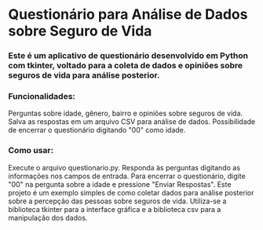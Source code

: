 <h1>Questionário para Análise de Dados sobre Seguro de Vida</h1>

<h3>Este é um aplicativo de questionário desenvolvido em Python com tkinter, voltado 
  para a coleta de dados e opiniões sobre seguros de vida para análise posterior.

<br>
<h3>Funcionalidades:</h3>
Perguntas sobre idade, gênero, bairro e opiniões sobre seguros de vida.
Salva as respostas em um arquivo CSV para análise de dados.
Possibilidade de encerrar o questionário digitando "00" como idade.
<br>

<h3>Como usar:</h3>
Execute o arquivo questionario.py.
Responda às perguntas digitando as informações nos campos de entrada.
Para encerrar o questionário, digite "00" na pergunta sobre a idade e pressione "Enviar Respostas".
Este projeto é um exemplo simples de como coletar dados para análise posterior sobre a percepção das 
pessoas sobre seguros de vida. Utiliza-se a biblioteca tkinter para a interface gráfica e a biblioteca csv 
para a manipulação dos dados.</h3>
